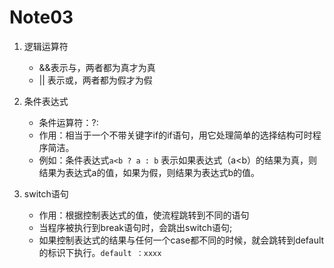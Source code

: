 # Note03

1. 逻辑运算符
    - &&表示与，两者都为真才为真
    - || 表示或，两者都为假才为假

2. 条件表达式
    - 条件运算符：?:
    - 作用：相当于一个不带关键字if的if语句，用它处理简单的选择结构可时程序简洁。
    - 例如：条件表达式`a<b ? a : b` 表示如果表达式（a<b）的结果为真，则结果为表达式a的值，如果为假，则结果为表达式b的值。

3.  switch语句
    - 作用：根据控制表达式的值，使流程跳转到不同的语句
    - 当程序被执行到break语句时，会跳出switch语句;
    - 如果控制表达式的结果与任何一个case都不同的时候，就会跳转到default的标识下执行。`default ：xxxx`
